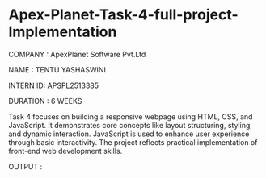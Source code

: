 # Apex-Planet-Task-4-full-project-Implementation

COMPANY : ApexPlanet Software Pvt.Ltd

NAME : TENTU YASHASWINI

INTERN ID: APSPL2513385

DURATION : 6 WEEKS

Task 4 focuses on building a responsive webpage using HTML, CSS, and JavaScript.
It demonstrates core concepts like layout structuring, styling, and dynamic interaction.
JavaScript is used to enhance user experience through basic interactivity.
The project reflects practical implementation of front-end web development skills.

OUTPUT : 
